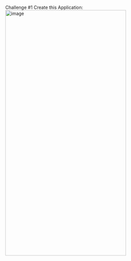 Challenge #1
Create this Application:
<img width="377" height="766" alt="image" src="https://github.com/user-attachments/assets/e26d0b41-fe08-4a2c-b9fb-c40552d50f4c" />
